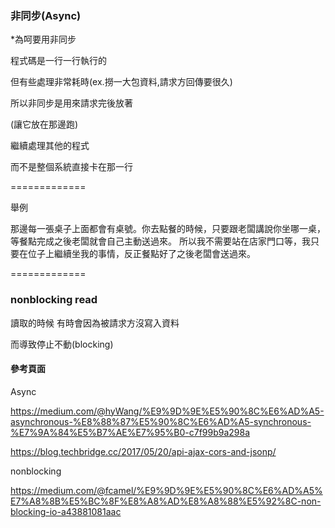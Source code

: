 ### 非同步(Async) ###



*為呵要用非同步

程式碼是一行一行執行的

但有些處理非常耗時(ex.撈一大包資料,請求方回傳要很久)

所以非同步是用來請求完後放著

(讓它放在那邊跑)

繼續處理其他的程式

而不是整個系統直接卡在那一行

=============

舉例

那邊每一張桌子上面都會有桌號。你去點餐的時候，只要跟老闆講說你坐哪一桌，等餐點完成之後老闆就會自己主動送過來。
所以我不需要站在店家門口等，我只要在位子上繼續坐我的事情，反正餐點好了之後老闆會送過來。

=============

### nonblocking read ###

讀取的時候 有時會因為被請求方沒寫入資料

而導致停止不動(blocking)


#### 參考頁面 ####

Async

https://medium.com/@hyWang/%E9%9D%9E%E5%90%8C%E6%AD%A5-asynchronous-%E8%88%87%E5%90%8C%E6%AD%A5-synchronous-%E7%9A%84%E5%B7%AE%E7%95%B0-c7f99b9a298a

https://blog.techbridge.cc/2017/05/20/api-ajax-cors-and-jsonp/

nonblocking

https://medium.com/@fcamel/%E9%9D%9E%E5%90%8C%E6%AD%A5%E7%A8%8B%E5%BC%8F%E8%A8%AD%E8%A8%88%E5%92%8C-non-blocking-io-a43881081aac